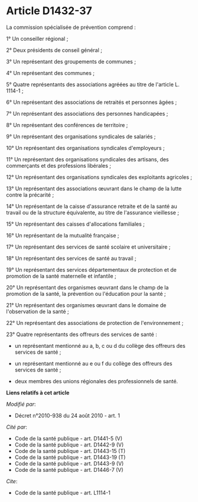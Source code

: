 # Article D1432-37

La commission spécialisée de prévention comprend : 

1° Un conseiller régional ; 

2° Deux présidents de conseil général ; 

3° Un représentant des groupements de communes ; 

4° Un représentant des communes ; 

5° Quatre représentants des associations agréées au titre de l'article L. 1114-1 ; 

6° Un représentant des associations de retraités et personnes âgées ; 

7° Un représentant des associations des personnes handicapées ; 

8° Un représentant des conférences de territoire ; 

9° Un représentant des organisations syndicales de salariés ; 

10° Un représentant des organisations syndicales d'employeurs ; 

11° Un représentant des organisations syndicales des artisans, des commerçants et des professions libérales ; 

12° Un représentant des organisations syndicales des exploitants agricoles ; 

13° Un représentant des associations œuvrant dans le champ de la lutte contre la précarité ; 

14° Un représentant de la caisse d'assurance retraite et de la santé au travail ou de la structure équivalente, au titre de
l'assurance vieillesse ; 

15° Un représentant des caisses d'allocations familiales ; 

16° Un représentant de la mutualité française ; 

17° Un représentant des services de santé scolaire et universitaire ; 

18° Un représentant des services de santé au travail ; 

19° Un représentant des services départementaux de protection et de promotion de la santé maternelle et infantile ; 

20° Un représentant des organismes œuvrant dans le champ de la promotion de la santé, la prévention ou l'éducation pour la
santé ; 

21° Un représentant des organismes œuvrant dans le domaine de l'observation de la santé ; 

22° Un représentant des associations de protection de l'environnement ; 

23° Quatre représentants des offreurs des services de santé :

- un représentant mentionné au a, b, c ou d du collège des offreurs des services de santé ;

- un représentant mentionné au e ou f du collège des offreurs des services de santé ;

- deux membres des unions régionales des professionnels de santé.

**Liens relatifs à cet article**

_Modifié par_:

  - Décret n°2010-938 du 24 août 2010 - art. 1

_Cité par_:

  - Code de la santé publique - art. D1441-5 (V)
  - Code de la santé publique - art. D1442-9 (V)
  - Code de la santé publique - art. D1443-15 (T)
  - Code de la santé publique - art. D1443-19 (T)
  - Code de la santé publique - art. D1443-9 (V)
  - Code de la santé publique - art. D1446-7 (V)

_Cite_:

  - Code de la santé publique - art. L1114-1
